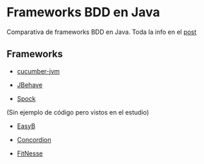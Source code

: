 Frameworks BDD en Java
======================

Comparativa de frameworks BDD en Java. Toda la info
en el [post](http://kinisoftware.com/?p=389)

Frameworks
----------

* [cucumber-jvm](https://github.com/cucumber/cucumber-jvm)

* [JBehave](http://jbehave.org/)

* [Spock](http://code.google.com/p/spock/)

(Sin ejemplo de código pero vistos en el estudio)

* [EasyB](http://www.easyb.org/index.html)

* [Concordion](http://www.concordion.org/)

* [FitNesse](http://fitnesse.org/)

